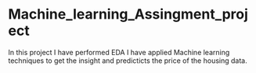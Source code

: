 # Machine_learning_Assingment_project
In this project I have performed EDA 
I have applied Machine learning techniques to get the insight and predicticts the price of the housing data.
